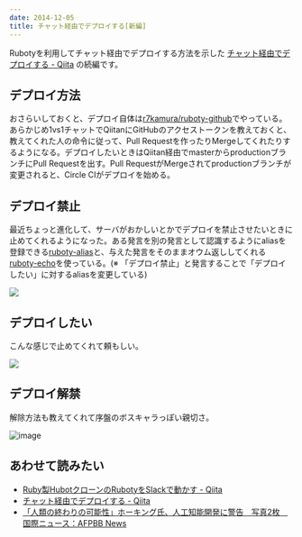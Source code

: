 ```yaml
---
date: 2014-12-05
title: チャット経由でデプロイする[新編]
---
```


Rubotyを利用してチャット経由でデプロイする方法を示した [チャット経由でデプロイする - Qiita](http://qiita.com/r7kamura/items/5e7b9c27693bcc4a5a39) の続編です。

## デプロイ方法
おさらいしておくと、デプロイ自体は[r7kamura/ruboty-github](https://github.com/r7kamura/ruboty-github)でやっている。あらかじめ1vs1チャットでQiitanにGitHubのアクセストークンを教えておくと、教えてくれた人の命令に従って、Pull Requestを作ったりMergeしてくれたりするようになる。デプロイしたいときはQiitan経由でmasterからproductionブランチにPull Requestを出す。Pull RequestがMergeされてproductionブランチが変更されると、Circle CIがデプロイを始める。

## デプロイ禁止
最近ちょっと進化して、サーバがおかしいとかでデプロイを禁止させたいときに止めてくれるようになった。ある発言を別の発言として認識するようにaliasを登録できる[ruboty-alias](https://github.com/r7kamura/ruboty-alias)と、与えた発言をそのままオウム返ししてくれる[ruboty-echo](https://github.com/taiki45/ruboty-echo)を使っている。(※ 「デプロイ禁止」と発言することで「デプロイしたい」に対するaliasを変更している)

![](https://qiita-image-store.s3.amazonaws.com/0/4365/73461e1a-8680-a248-5915-60ad6d8e9d71.png)

## デプロイしたい
こんな感じで止めてくれて頼もしい。

![](https://qiita-image-store.s3.amazonaws.com/0/4365/eef960c8-ae81-8d5f-0b56-aa8859fd39a4.png)

## デプロイ解禁
解除方法も教えてくれて序盤のボスキャラっぽい親切さ。

![image](https://qiita-image-store.s3.amazonaws.com/0/4365/ef6d53fe-d6f7-72bf-82e5-ce66ed9d7603.png)

## あわせて読みたい
- [Ruby製HubotクローンのRubotyをSlackで動かす - Qiita](http://qiita.com/r7kamura/items/8d1b98e28154de6030b9)
- [チャット経由でデプロイする - Qiita](http://qiita.com/r7kamura/items/5e7b9c27693bcc4a5a39)
- [「人類の終わりの可能性」ホーキング氏、人工知能開発に警告　写真2枚　国際ニュース：AFPBB News](http://www.afpbb.com/articles/-/3033312)
